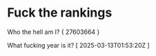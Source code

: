 # Fuck the rankings

Who the hell am I?
{ 27603664 }

What fucking year is it?
[ 2025-03-13T01:53:20Z ]
